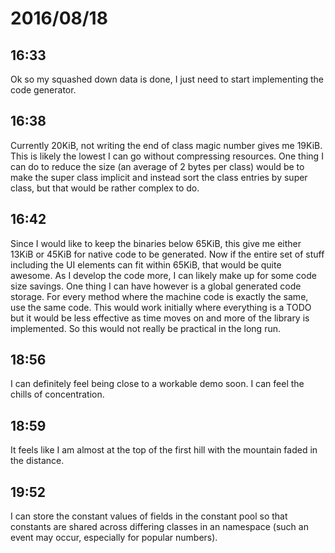 # 2016/08/18

## 16:33

Ok so my squashed down data is done, I just need to start implementing the
code generator.

## 16:38

Currently 20KiB, not writing the end of class magic number gives me 19KiB. This
is likely the lowest I can go without compressing resources. One thing I can do
to reduce the size (an average of 2 bytes per class) would be to make the
super class implicit and instead sort the class entries by super class, but
that would be rather complex to do.

## 16:42

Since I would like to keep the binaries below 65KiB, this give me either 13KiB
or 45KiB for native code to be generated. Now if the entire set of stuff
including the UI elements can fit within 65KiB, that would be quite awesome.
As I develop the code more, I can likely make up for some code size savings.
One thing I can have however is a global generated code storage. For every
method where the machine code is exactly the same, use the same code. This
would work initially where everything is a TODO but it would be less effective
as time moves on and more of the library is implemented. So this would not
really be practical in the long run.

## 18:56

I can definitely feel being close to a workable demo soon. I can feel the
chills of concentration.

## 18:59

It feels like I am almost at the top of the first hill with the mountain
faded in the distance.

## 19:52

I can store the constant values of fields in the constant pool so that
constants are shared across differing classes in an namespace (such an event
may occur, especially for popular numbers).

